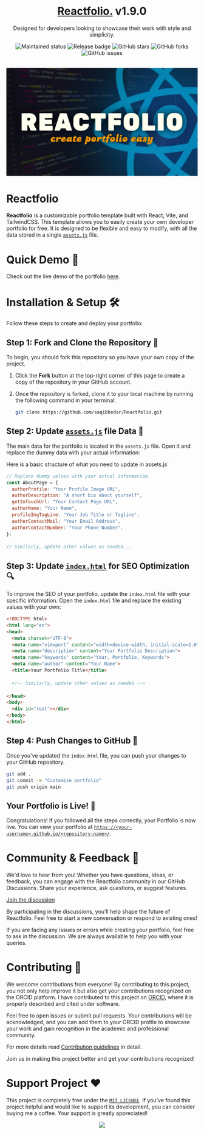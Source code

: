 
<div align="center">
<span><h1><a href="https://saqibbedar.github.io/Reactfolio/" target="_blank">Reactfolio.</a> v1.9.0</h1></span>

<span>Designed for developers looking to showcase their work with style and simplicity.</span>

<div align="center">
    <img src="https://img.shields.io/badge/maintenance-actively--developed-brightgreen.svg" alt="Maintained status" />
    <img src="https://img.shields.io/github/v/release/saqibbedar/Reactfolio.svg" alt="Release badge" />
  <img src="https://img.shields.io/github/stars/saqibbedar/Reactfolio.svg" alt="GitHub stars" />
   <img src="https://img.shields.io/github/forks/saqibbedar/Reactfolio.svg" alt="GitHub forks" />
  <img src="https://img.shields.io/github/issues/saqibbedar/Reactfolio.svg" alt="GitHub issues" />
</div>

</div>

</br>

![Reactfolio Header Image](./public/header.jpg)

# Reactfolio

**Reactfolio** is a customizable portfolio template built with React, Vite, and TailwindCSS. This template allows you to easily create your own developer portfolio for free. It is designed to be flexible and easy to modify, with all the data stored in a single [`assets.js`](https://github.com/saqibbedar/Reactfolio/blob/main/src/assets/assets.js) file.

# Quick Demo 🎥

Check out the live demo of the portfolio [here](https://saqibbedar.github.io/Reactfolio/).

# Installation & Setup 🛠️

Follow these steps to create and deploy your portfolio:

## Step 1: Fork and Clone the Repository 📂

To begin, you should fork this repository so you have your own copy of the project.

1. Click the **Fork** button at the top-right corner of this page to create a copy of the repository in your GitHub account.
2. Once the repository is forked, clone it to your local machine by running the following command in your terminal:

    ```bash
    git clone https://github.com/saqibbedar/Reactfolio.git
    ```

## Step 2: Update [`assets.js`](https://github.com/saqibbedar/Reactfolio/blob/main/src/assets/assets.js) file Data 📝

The main data for the portfolio is located in the `assets.js` file. Open it and replace the dummy data with your actual information:

Here is a basic structure of what you need to update in assets.js`

```js
// Replace dummy values with your actual information.
const AboutPage = {
  authorProfile: "Your Profile Image URL",
  authorDescription: "A short bio about yourself",
  getInTouchUrl: "Your Contact Page URL",
  authorName: "Your Name",
  profileImgTagLine: "Your Job Title or Tagline",
  authorContactMail: "Your Email Address",
  authorContactNumber: "Your Phone Number",
};

// Similarly, update other values as needed...
```

## Step 3: Update [`index.html`](https://github.com/saqibbedar/Reactfolio/blob/main/index.html) for SEO Optimization 🔍

To improve the SEO of your portfolio, update the `index.html` file with your specific information. Open the `index.html` file and replace the existing values with your own:

```html
<!DOCTYPE html>
<html lang="en">
<head>
  <meta charset="UTF-8">
  <meta name="viewport" content="width=device-width, initial-scale=1.0">
  <meta name="description" content="Your Portfolio Description">
  <meta name="keywords" content="Your, Portfolio, Keywords">
  <meta name="author" content="Your Name">
  <title>Your Portfolio Title</title>

  <!-- Similarly, update other values as needed -->

</head>
<body>
  <div id="root"></div>
</body>
</html>

```

## Step 4: Push Changes to GitHub 🚀

Once you’ve updated the `index.html` file, you can push your changes to your GitHub repository.

```bash
git add .
git commit -m "Customize portfolio"
git push origin main
```

## Your Portfolio is Live! 🎉

Congratulations! If you followed all the steps correctly, your Portfolio is now live. You can view your portfolio at [`https://<your-username>.github.io/<repository-name>/`](https://<your-username>.github.io/<repository-name>/).

# Community & Feedback 💬

We'd love to hear from you! Whether you have questions, ideas, or feedback, you can engage with the Reactfolio community in our GitHub Discussions. Share your experience, ask questions, or suggest features.

[Join the discussion](https://github.com/saqibbedar/Reactfolio/discussions)

By participating in the discussions, you’ll help shape the future of Reactfolio. Feel free to start a new conversation or respond to existing ones!

If you are facing any issues or errors while creating your portfolio, feel free to ask in the discussion. We are always available to help you with your queries.

# Contributing 🤝

We welcome contributions from everyone! By contributing to this project, you not only help improve it but also get your contributions recognized on the ORCID platform. I have contributed to this project on [ORCID](https://orcid.org/0009-0006-2554-8074), where it is properly described and cited under software.

Feel free to open issues or submit pull requests. Your contributions will be acknowledged, and you can add them to your ORCID profile to showcase your work and gain recognition in the academic and professional community.

For more details read [Contribution guidelines](./CONTRIBUTING.md) in detail.

Join us in making this project better and get your contributions recognized!

# Support Project ❤️

This project is completely free under the [`MIT LICENSE`](https://github.com/saqibbedar/Reactfolio?tab=MIT-1-ov-file). If you’ve found this project helpful and would like to support its development, you can consider buying me a coffee. Your support is greatly appreciated!

<div align="center">
<a href="https://www.buymeacoffee.com/saqibbedar"><img src="https://img.buymeacoffee.com/button-api/?text=Buy me a coffee&emoji=&slug=saqibbedar&button_colour=5F7FFF&font_colour=ffffff&font_family=Poppins&outline_colour=000000&coffee_colour=FFDD00"></a></div>